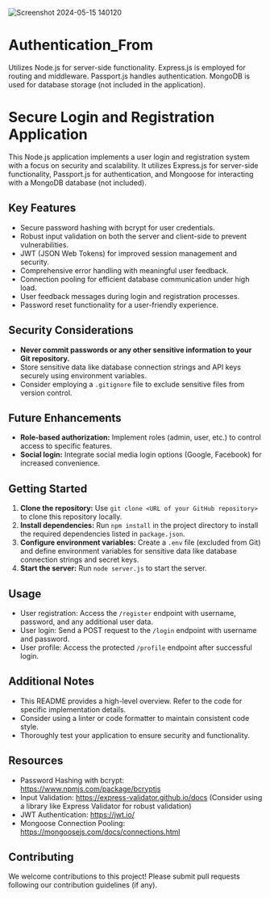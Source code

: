 ![Screenshot 2024-05-15 140120](https://github.com/ShubhamPatilSp/Authentication_From/assets/122681369/2ab7306f-2c39-4011-bc75-2c5862d7ede2)











# Authentication_From
Utilizes Node.js for server-side functionality. Express.js is employed for routing and middleware. Passport.js handles authentication. MongoDB is used for database storage (not included in the application).
# Secure Login and Registration Application

This Node.js application implements a user login and registration system with a focus on security and scalability. It utilizes Express.js for server-side functionality, Passport.js for authentication, and Mongoose for interacting with a MongoDB database (not included).

## Key Features

* Secure password hashing with bcrypt for user credentials.
* Robust input validation on both the server and client-side to prevent vulnerabilities.
* JWT (JSON Web Tokens) for improved session management and security.
* Comprehensive error handling with meaningful user feedback.
* Connection pooling for efficient database communication under high load.
* User feedback messages during login and registration processes.
* Password reset functionality for a user-friendly experience.

## Security Considerations

* **Never commit passwords or any other sensitive information to your Git repository.**
* Store sensitive data like database connection strings and API keys securely using environment variables.
* Consider employing a `.gitignore` file to exclude sensitive files from version control.

## Future Enhancements

* **Role-based authorization:** Implement roles (admin, user, etc.) to control access to specific features.
* **Social login:** Integrate social media login options (Google, Facebook) for increased convenience.

## Getting Started

1. **Clone the repository:** Use `git clone <URL of your GitHub repository>` to clone this repository locally.
2. **Install dependencies:** Run `npm install` in the project directory to install the required dependencies listed in `package.json`.
3. **Configure environment variables:** Create a `.env` file (excluded from Git) and define environment variables for sensitive data like database connection strings and secret keys.
4. **Start the server:** Run `node server.js` to start the server.

## Usage

* User registration: Access the `/register` endpoint with username, password, and any additional user data.
* User login: Send a POST request to the `/login` endpoint with username and password.
* User profile: Access the protected `/profile` endpoint after successful login.

## Additional Notes

* This README provides a high-level overview. Refer to the code for specific implementation details.
* Consider using a linter or code formatter to maintain consistent code style.
* Thoroughly test your application to ensure security and functionality.

## Resources

* Password Hashing with bcrypt: https://www.npmjs.com/package/bcryptjs
* Input Validation: https://express-validator.github.io/docs (Consider using a library like Express Validator for robust validation)
* JWT Authentication: https://jwt.io/
* Mongoose Connection Pooling: https://mongoosejs.com/docs/connections.html

## Contributing

We welcome contributions to this project! Please submit pull requests following our contribution guidelines (if any).

